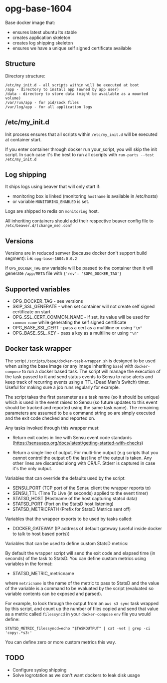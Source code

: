 opg-base-1604
==========
Base docker image that:

- ensures latest ubuntu lts stable
- creates application skeleton
- creates log shipping skeleton
- ensures we have a unique self signed certificate available


Structure
---------
Directory structure:

```
/etc/my_init.d - all scripts within will be executed at boot
/app - directory to install app (owned by app user)
/data - directory to store data (might be available as a mounted volume)
/var/run/app - for pid/sock files
/var/log/app - for all application logs
```


/etc/my_init.d
--------------
Init process ensures that all scripts within `/etc/my_init.d` will be executed at container start.

If you enter container through docker run your_script, you will skip the init script.
In such case it's the best to run all cscripts with `run-parts --test /etc/my_init.d`


Log shipping
------------
It ships logs using beaver that will only start if:

- monitoring box is linked (monitoring `hostname` is available in /etc/hosts)
- or variable `MONITORING_ENABLED` is set.

Logs are shipped to redis on `monitoring` host.

All inheriting containers should add their respective beaver config file to `/etc/beaver.d/(change_me).conf`


Versions
--------
Versions are in reduced semver (because docker don't support build segment):
i.e: `opg-base-1604:0.0.2`

If `OPG_DOCKER_TAG` env variable will be passed to the container then it will generate `/app/META` file with `{'rev': '$OPG_DOCKER_TAG'}`


Supported variables
-------------------
* OPG_DOCKER_TAG - see versions
* SKIP_SSL_GENERATE - when set container will not create self signed certificate on start
* OPG_SSL_CERT_COMMON_NAME - if set, its value will be used for `common name` while generating the self signed certificate 
* OPG_BASE_SSL_CERT - pass a cert as a multiline or using `"\n"`
* OPG_BASE_SSL_KEY - pass a key as a multiline or using `"\n"`


Docker task wrapper
-------------------
The script `/scripts/base/docker-task-wrapper.sh` is designed to be used when using the base image (or any image inheriting `base`) with `docker-compose` to run a docker based task. The script will manage the execution of the task passed to it and send status events to Sensu to raise alerts and keep track of recurring events using a TTL (Dead Man's Switch) timer. Useful for making sure a job runs regularly for example.

The script takes the first parameter as a task name (so it should be unique) which is used in the event raised to Sensu (so future updates to this event should be tracked and reported using the same task name). The remaining parameters are assumed to be a command string so are simply executed and the exit code checked and reported on.

Any tasks invoked through this wrapper must:

- Return exit codes in line with Sensu event code standards (https://sensuapp.org/docs/latest/getting-started-with-checks)

- Return a single line of output. For multi-line output (e.g scripts that you cannot control the output of) the last line of the output is taken. Any other lines are discarded along with CR/LF. Stderr is captured in case it's the only output.

Variables that can override the defaults used by the script:

* SENSU_PORT          (TCP port of the Sensu client the wrapper reports to)
* SENSU_TTL           (Time To Live (in seconds) applied to the event timer)
* STATSD_HOST         (Hostname of the host capturing statsd data)
* STATSD_PORT         (Port on the StatsD host listening)
* STATSD_METRICPATH   (Prefix for StatsD Metrics sent off)

Variables that the wrapper exports to be used by tasks called:

* DOCKER_GATEWAY  (IP address of default gateway (useful inside docker to talk to host based ports))

Variables that can be used to define custom StatsD metrics:

By default the wrapper script will send the exit code and elapsed time (in seconds) of the task to StatsD. You can define custom metrics using variables in the format:

* STATSD_METRIC_metricname

where `metricname` is the name of the metric to pass to StatsD and the value of the variable is a command to be evaluated by the script (evaluated so variable contents can be exposed and parsed).

For example, to look through the output from an `aws s3 sync` task wrapped by this script, and count up the number of files copied and send that value as a metric called `filessyncd` in your `docker-compose` `env` file you would define:

`STATSD_METRIC_filessyncd=echo "$TASKOUTPUT" | cat -vet | grep -ci 'copy:.*s3:'`

You can define zero or more custom metrics this way.

TODO
----
* Configure syslog shipping
* Solve logrotation as we don't want dockers to leak disk usage

